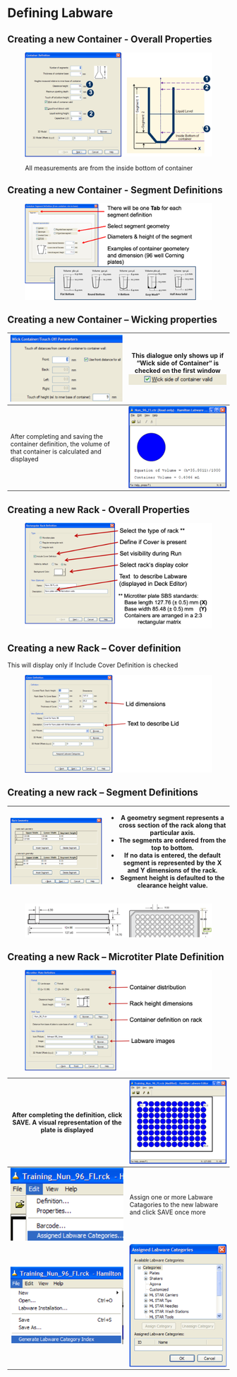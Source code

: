 # Defining Labware

## Creating a new Container - Overall Properties

<figure><img src="../../.gitbook/assets/image (28) (1).png" alt=""><figcaption><p>All measurements are from the inside bottom of container</p></figcaption></figure>



## Creating a new Container - Segment Definitions

<figure><img src="../../.gitbook/assets/image (31) (1).png" alt=""><figcaption></figcaption></figure>

## Creating a new Container – Wicking properties



| <img src="../../.gitbook/assets/image (33) (1).png" alt="" data-size="original">                               | <p>This dialogue only shows up if “Wick side of Container“ is checked on the first window<br><img src="../../.gitbook/assets/image (35) (1).png" alt=""></p> |
| -------------------------------------------------------------------------------------------------------------- | ------------------------------------------------------------------------------------------------------------------------------------------------------------ |
| After completing and saving the container definition, the volume of that container is calculated and displayed | <img src="../../.gitbook/assets/image (34) (1).png" alt="" data-size="original">                                                                             |

## Creating a new Rack - Overall Properties

<figure><img src="../../.gitbook/assets/image (36) (1).png" alt=""><figcaption></figcaption></figure>

## Creating a new Rack – Cover definition

This will display only if Include Cover Definition is checked

<figure><img src="../../.gitbook/assets/image (38) (1).png" alt=""><figcaption></figcaption></figure>

## Creating a new rack – Segment Definitions



| <img src="../../.gitbook/assets/image (40) (1).png" alt="" data-size="original"> | <ul><li>A geometry segment represents a cross section of the rack along that particular axis.</li><li>The segments are ordered from the top to bottom.</li><li>If no data is entered, the default segment is represented by the X and Y dimensions of the rack.</li><li>Segment height is defaulted to the clearance height value.</li></ul> |
| -------------------------------------------------------------------------------- | -------------------------------------------------------------------------------------------------------------------------------------------------------------------------------------------------------------------------------------------------------------------------------------------------------------------------------------------- |

<figure><img src="../../.gitbook/assets/image (41) (1).png" alt=""><figcaption></figcaption></figure>

## Creating a new Rack – Microtiter Plate Definition

<figure><img src="../../.gitbook/assets/image (42) (1).png" alt=""><figcaption></figcaption></figure>



| After completing the definition, click SAVE. A visual representation of the plate is displayed | <img src="../../.gitbook/assets/image (44) (1).png" alt="" data-size="original">  |
| ---------------------------------------------------------------------------------------------- | --------------------------------------------------------------------------------- |
| <img src="../../.gitbook/assets/image (46) (1).png" alt="" data-size="original">               | Assign one or more Labware Catagories to the new labware and click SAVE once more |
| <img src="../../.gitbook/assets/image (49) (1).png" alt="" data-size="original">               | <img src="../../.gitbook/assets/image (48) (1).png" alt="" data-size="original">  |
